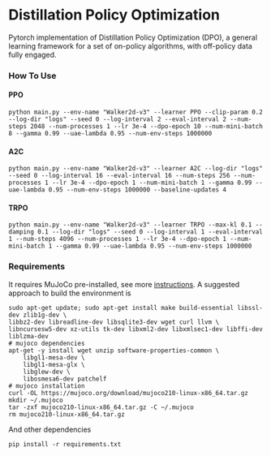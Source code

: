 # Distillation Policy Optimization
Pytorch implementation of Distillation Policy Optimization (DPO), a general learning framework for a set of on-policy algorithms, with off-policy data fully engaged.

### How To Use
#### PPO
```
python main.py --env-name "Walker2d-v3" --learner PPO --clip-param 0.2 --log-dir "logs" --seed 0 --log-interval 2 --eval-interval 2 --num-steps 2048 --num-processes 1 --lr 3e-4 --dpo-epoch 10 --num-mini-batch 8 --gamma 0.99 --uae-lambda 0.95 --num-env-steps 1000000
```	  	     

#### A2C
```
python main.py --env-name "Walker2d-v3" --learner A2C --log-dir "logs" --seed 0 --log-interval 16 --eval-interval 16 --num-steps 256 --num-processes 1 --lr 3e-4 --dpo-epoch 1 --num-mini-batch 1 --gamma 0.99 --uae-lambda 0.95 --num-env-steps 1000000 --baseline-updates 4
```

#### TRPO
```
python main.py --env-name "Walker2d-v3" --learner TRPO --max-kl 0.1 --damping 0.1 --log-dir "logs" --seed 0 --log-interval 1 --eval-interval 1 --num-steps 4096 --num-processes 1 --lr 3e-4 --dpo-epoch 1 --num-mini-batch 1 --gamma 0.99 --uae-lambda 0.95 --num-env-steps 1000000
```
### Requirements
It requires MuJoCo pre-installed, see more [instructions](https://github.com/openai/mujoco-py#install-mujoco). A suggested approach to build the environment is
```
sudo apt-get update; sudo apt-get install make build-essential libssl-dev zlib1g-dev \
libbz2-dev libreadline-dev libsqlite3-dev wget curl llvm \
libncursesw5-dev xz-utils tk-dev libxml2-dev libxmlsec1-dev libffi-dev liblzma-dev
# mujoco dependencies
apt-get -y install wget unzip software-properties-common \
    libgl1-mesa-dev \
    libgl1-mesa-glx \
    libglew-dev \
    libosmesa6-dev patchelf
# mujoco installation
curl -OL https://mujoco.org/download/mujoco210-linux-x86_64.tar.gz
mkdir ~/.mujoco
tar -zxf mujoco210-linux-x86_64.tar.gz -C ~/.mujoco
rm mujoco210-linux-x86_64.tar.gz
```
And other dependencies
```
pip install -r requirements.txt
```
